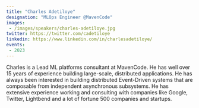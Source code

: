```yaml
---
title: "Charles Adetiloye"
designation: "MLOps Engineer @MavenCode"
images:
 - /images/speakers/charles-adetiloye.jpg
twitter: https://twitter.com/cadetiloye
linkedin: https://www.linkedin.com/in/charlesadetiloye/
events:
 - 2023
---
```


Charles is a Lead ML platforms consultant at MavenCode. He has well over 15 years of experience building large-scale, distributed applications. He has always been interested in building distributed Event-Driven systems that are composable from independent asynchronous subsystems. He has extensive experience working and consulting with companies like Google, Twitter, Lightbend and a lot of fortune 500 companies and startups.